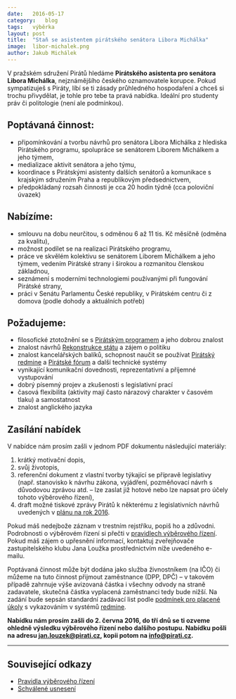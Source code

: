 ```yaml
---
date:	2016-05-17
category:	blog
tags:	výběrka
layout:	post
title:	"Staň se asistentem pirátského senátora Libora Michálka" 
image:	libor-michalek.png
author:	Jakub Michálek
---
```


V pražském sdružení Pirátů hledáme **Pirátského asistenta pro senátora Libora Michálka**, nejznámějšího českého oznamovatele korupce. Pokud sympatizuješ s Piráty, líbí se ti zásady průhledného hospodaření a chceš si trochu přivydělat, je tohle pro tebe ta pravá nabídka. Ideální pro studenty práv či politologie (není ale podmínkou).

## Poptávaná činnost:

* připomínkování a tvorbu návrhů pro senátora Libora Michálka z hlediska Pirátského programu, spolupráce se senátorem Liborem Michálkem a jeho týmem,
* medializace aktivit senátora a jeho týmu,
* koordinace s Pirátskými asistenty dalších senátorů a komunikace s krajským sdružením Praha a republikovým předsednictvem,
* předpokládaný rozsah činnosti je cca 20 hodin týdně (cca poloviční úvazek)

## Nabízíme:

* smlouvu na dobu neurčitou, s odměnou 6 až 11 tis. Kč měsíčně (odměna za kvalitu),
* možnost podílet se na realizaci Pirátského programu,
* práce ve skvělém kolektivu se senátorem Liborem Michálkem a jeho týmem, vedením Pirátské strany i širokou a rozmanitou členskou základnou,
* seznámení s moderními technologiemi používanými při fungování Pirátské strany,
* práci v Senátu Parlamentu České republiky, v Pirátském centru či z domova (podle dohody a aktuálních potřeb)

## Požadujeme:

* filosofické ztotožnění se s [Pirátským programem][program] a jeho dobrou znalost
* znalost návrhů [Rekonstrukce státu][rest] a zájem o politiku
* znalost kancelářských balíků, schopnost naučit se používat [Pirátský redmine][redmine] a [Pirátské fórum][forum] a další technické systémy
* vynikající komunikační dovednosti, reprezentativní a příjemné vystupování
* dobrý písemný projev a zkušenosti s legislativní prací
* časová flexibilita (aktivity mají často nárazový charakter v časovém tlaku) a samostatnost
* znalost anglického jazyka

[rest]: http://www.rekonstrukcestatu.cz/cs
[program]: https://www.pirati.cz/program/start
[forum]: https://forum.pirati.cz
[redmine]: https://redmine.pirati.cz/

## Zasílání nabídek

V nabídce nám prosím zašli v jednom PDF dokumentu následující materiály: 

1. krátký motivační dopis,
2. svůj životopis,
3. referenční dokument z vlastní tvorby týkající se přípravě legislativy (např. stanovisko k návrhu zákona, vyjádření, pozměňovací návrh s důvodovou zprávou atd. – lze zaslat již hotové nebo lze napsat pro účely tohoto výběrového řízení),
4. draft možné tiskové zprávy Pirátů k některému z legislativních návrhů uvedených v [plánu na rok 2016][plan].

[plan]: https://redmine.pirati.cz/projects/senat/roadmap

Pokud máš nedejbože záznam v trestním rejstříku, popiš ho a zdůvodni. Podrobnosti o výběrovém řízení si přečti v [pravidlech výběrového řízení](pravidla.md). Pokud máš zájem o upřesnění informací, kontaktuj zveřejňovače zastupitelského klubu Jana Loužka prostřednictvím níže uvedeného e-mailu.

Poptávaná činnost může být dodána jako služba živnostníkem (na IČO) či můžeme na tuto činnost přijmout zaměstnance (DPP, DPČ) – v takovém případě zahrnuje výše avizovaná částka i všechny odvody na straně zadavatele, skutečná částka vyplacená zaměstnanci tedy bude nižší. Na zadání bude sepsán standardní zadávací list podle [podmínek pro placené úkoly](https://github.com/pirati-cz/sablony/blob/4b07ba675434ee634c527909d537122264cc712e/ukoly/podminky/podminky.md) s vykazováním v systémů [redmine][redmine].

**Nabídku nám prosím zašli do 2. června 2016, do tří dnů se ti ozveme ohledně výsledku výběrového řízení nebo dalšího postupu. Nabídku pošli na adresu <jan.louzek@pirati.cz>, kopii potom na <info@pirati.cz>.**

----

## Související odkazy

* [Pravidla výběrového řízení](https://github.com/pirati-cz/KlubPraha/blob/master/vyberka/asistent-senatora/zadani/pravidla.md)
* [Schválené usnesení](https://github.com/pirati-cz/KlubPraha/blob/master/vyberka/asistent-senatora/zadani/usneseni.md) 

